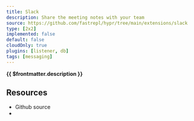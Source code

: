 ```yaml
---
title: Slack
description: Share the meeting notes with your team
source: https://github.com/fastrepl/hypr/tree/main/extensions/slack
type: [2x2]
implemented: false
default: false
cloudOnly: true
plugins: [listener, db]
tags: [messaging]
---
```

<TitleWithContributors :title="$frontmatter.title" />

**{{ $frontmatter.description }}**

<ExtensionTags :frontmatter="$frontmatter" />

## Resources

<ul>
  <li><a :href="$frontmatter.source">Github source</a></li>
  <li v-for="plugin in $frontmatter.plugins"><PluginLink :plugin /></li>
</ul>

